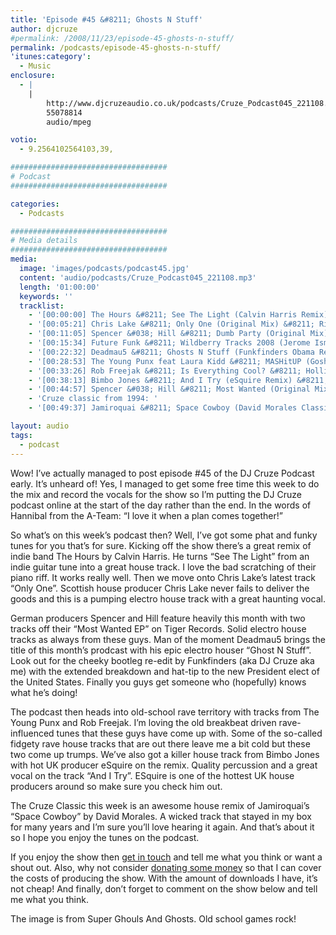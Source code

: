 ```yaml
---
title: 'Episode #45 &#8211; Ghosts N Stuff'
author: djcruze
#permalink: /2008/11/23/episode-45-ghosts-n-stuff/
permalink: /podcasts/episode-45-ghosts-n-stuff/
'itunes:category':
  - Music
enclosure:
  - |
    |
        http://www.djcruzeaudio.co.uk/podcasts/Cruze_Podcast045_221108.mp3
        55078814
        audio/mpeg

votio:
  - 9.2564102564103,39,

###################################
# Podcast
###################################

categories:
  - Podcasts

###################################
# Media details
###################################
media:
  image: 'images/podcasts/podcast45.jpg'
  content: 'audio/podcasts/Cruze_Podcast045_221108.mp3'
  length: '01:00:00'
  keywords: ''
  tracklist:
    - '[00:00:00] The Hours &#8211; See The Light (Calvin Harris Remix) &#8211; Is Good Music'
    - '[00:05:21] Chris Lake &#8211; Only One (Original Mix) &#8211; Rising Music'
    - '[00:11:05] Spencer &#038; Hill &#8211; Dumb Party (Original Mix) &#8211; Tiger Records'
    - '[00:15:34] Future Funk &#8211; Wildberry Tracks 2008 (Jerome Isma Ae Original Vocal Mix) &#8211; Ambassade'
    - '[00:22:32] Deadmau5 &#8211; Ghosts N Stuff (Funkfinders Obama Re-edit) &#8211; Mau5trap'
    - '[00:28:53] The Young Punx feat Laura Kidd &#8211; MASHitUP (Goshi Goshi Remix) &#8211; Mofo Hifi'
    - '[00:33:26] Rob Freejak &#8211; Is Everything Cool? &#8211; Hollister Records'
    - '[00:38:13] Bimbo Jones &#8211; And I Try (eSquire Remix) &#8211; White'
    - '[00:44:57] Spencer &#038; Hill &#8211; Most Wanted (Original Mix) &#8211; Tiger Records'
    - 'Cruze classic from 1994: '
    - '[00:49:37] Jamiroquai &#8211; Space Cowboy (David Morales Classic Club Mix) &#8211; Sony'

layout: audio
tags:
  - podcast
---
```


Wow! I&#8217;ve actually managed to post episode #45 of the DJ Cruze Podcast early. It&#8217;s unheard of! Yes, I managed to get some free time this week to do the mix and record the vocals for the show so I&#8217;m putting the DJ Cruze podcast online at the start of the day rather than the end. In the words of Hannibal from the A-Team: &#8220;I love it when a plan comes together!&#8221;

So what&#8217;s on this week&#8217;s podcast then? Well, I&#8217;ve got some phat and funky tunes for you that&#8217;s for sure. Kicking off the show there&#8217;s a great remix of indie band The Hours by Calvin Harris. He turns &#8220;See The Light&#8221; from an indie guitar tune into a great house track. I love the bad scratching of their piano riff. It works really well. Then we move onto Chris Lake&#8217;s latest track &#8220;Only One&#8221;. Scottish house producer Chris Lake never fails to deliver the goods and this is a pumping electro house track with a great haunting vocal.

German producers Spencer and Hill feature heavily this month with two tracks off their &#8220;Most Wanted EP&#8221; on Tiger Records. Solid electro house tracks as always from these guys. Man of the moment Deadmau5 brings the title of this month&#8217;s prodcast with his epic electro houser &#8220;Ghost N Stuff&#8221;. Look out for the cheeky bootleg re-edit by Funkfinders (aka DJ Cruze aka me) with the extended breakdown and hat-tip to the new President elect of the United States. Finally you guys get someone who (hopefully) knows what he&#8217;s doing!

The podcast then heads into old-school rave territory with tracks from The Young Punx and Rob Freejak. I&#8217;m loving the old breakbeat driven rave-influenced tunes that these guys have come up with. Some of the so-called fidgety rave house tracks that are out there leave me a bit cold but these two come up trumps. We&#8217;ve also got a killer house track from Bimbo Jones with hot UK producer eSquire on the remix. Quality percussion and a great vocal on the track &#8220;And I Try&#8221;. ESquire is one of the hottest UK house producers around so make sure you check him out.

The Cruze Classic this week is an awesome house remix of Jamiroquai&#8217;s &#8220;Space Cowboy&#8221; by David Morales. A wicked track that stayed in my box for many years and I&#8217;m sure you&#8217;ll love hearing it again. And that&#8217;s about it so I hope you enjoy the tunes on the podcast.

If you enjoy the show then [get in touch][2] and tell me what you think or want a shout out. Also, why not consider [donating some money][3] so that I can cover the costs of producing the show. With the amount of downloads I have, it&#8217;s not cheap! And finally, don&#8217;t forget to comment on the show below and tell me what you think.

The image is from Super Ghouls And Ghosts. Old school games rock!

[1]: http://www.djcruze.co.uk/cms/wp-content/uploads/2008/11/podcast45.jpg
[2]: /cms/contact/
[3]: http://www.dreamhost.com/donate.cgi?id=8244
[4]: http://www.djcruze.co.uk/cms/wp-content/DownloadButton.gif
[5]: http://www.djcruzeaudio.co.uk/podcasts/Cruze_Podcast045_221108.mp3
